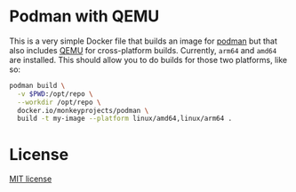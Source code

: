 # Podman with QEMU

This is a very simple Docker file that builds an image for [podman](https://podman.io)
but that also includes [QEMU](https://www.qemu.org/) for cross-platform builds.
Currently, `arm64` and `amd64` are installed.  This should allow you to do builds for
those two platforms, like so:

```bash
podman build \
  -v $PWD:/opt/repo \
  --workdir /opt/repo \
  docker.io/monkeyprojects/podman \
  build -t my-image --platform linux/amd64,linux/arm64 .
```

# License

[MIT license](LICENSE)
